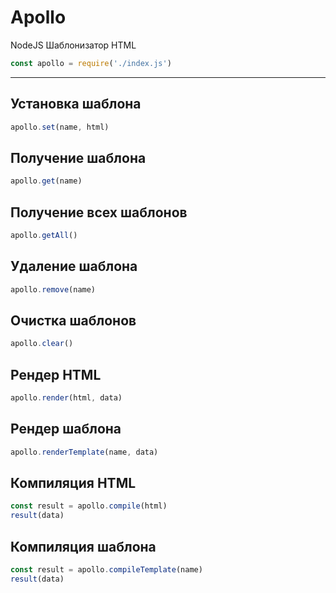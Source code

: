 # Apollo
NodeJS Шаблонизатор HTML

```js
const apollo = require('./index.js')
```
--------------------
## Установка шаблона
```js
apollo.set(name, html)
```
## Получение шаблона
```js
apollo.get(name)
```
## Получение всех шаблонов
```js
apollo.getAll()
```
## Удаление шаблона
```js
apollo.remove(name)
```
## Очистка шаблонов
```js
apollo.clear()
```
## Рендер HTML
```js
apollo.render(html, data)
```
## Рендер шаблона
```js
apollo.renderTemplate(name, data)
```
## Компиляция HTML
```js
const result = apollo.compile(html)
result(data)
```
## Компиляция шаблона
```js
const result = apollo.compileTemplate(name)
result(data)
```